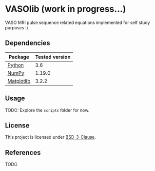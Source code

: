 # VASOlib (work in progress...)
VASO MRI pulse sequence related equations implemented for self study purposes :)

## Dependencies
| Package                                            | Tested version |
|----------------------------------------------------|----------------|
| [Python](https://www.python.org/downloads/release) | 3.6            |
| [NumPy](http://www.numpy.org/)                     | 1.19.0         |
| [Matplotlib](https://matplotlib.org/)              | 3.2.2         |

## Usage
TODO: Explore the `scripts` folder for now.

## License
This project is licensed under [BSD-3-Clause](https://opensource.org/licenses/BSD-3-Clause).

## References
TODO
